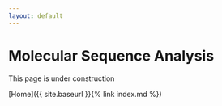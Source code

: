```yaml
---
layout: default
---
```


# Molecular Sequence Analysis

This page is under construction

[Home]({{ site.baseurl }}{% link index.md %})
